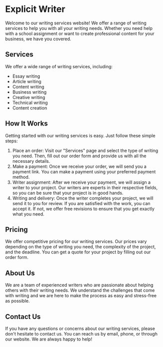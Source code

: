 # Explicit Writer
Welcome to our writing services website! We offer a range of writing services to help you with all your writing needs. Whether you need help with a school assignment or want to create professional content for your business, we have you covered.
## Services
We offer a wide range of writing services, including:
* Essay writing
* Article writing
* Content writing
* Business writing
* Creative writing
* Technical writing
* Content creation
## How It Works
Getting started with our writing services is easy. Just follow these simple steps:
1. Place an order: Visit our "Services" page and select the type of writing you need. Then, fill out our order form and provide us with all the necessary details.
2. Make a payment: Once we receive your order, we will send you a payment link. You can make a payment using your preferred payment method.
3. Writer assignment: After we receive your payment, we will assign a writer to your project. Our writers are experts in their respective fields, so you can be sure that your project is in good hands.
4. Writing and delivery: Once the writer completes your project, we will send it to you for review. If you are satisfied with the work, you can accept it. If not, we offer free revisions to ensure that you get exactly what you need.
## Pricing
We offer competitive pricing for our writing services. Our prices vary depending on the type of writing you need, the complexity of the project, and the deadline. You can get a quote for your project by filling out our order form.
## About Us
We are a team of experienced writers who are passionate about helping others with their writing needs. We understand the challenges that come with writing and we are here to make the process as easy and stress-free as possible.
## Contact Us
If you have any questions or concerns about our writing services, please don't hesitate to contact us. You can reach us by email, phone, or through our website. We are always happy to help!
